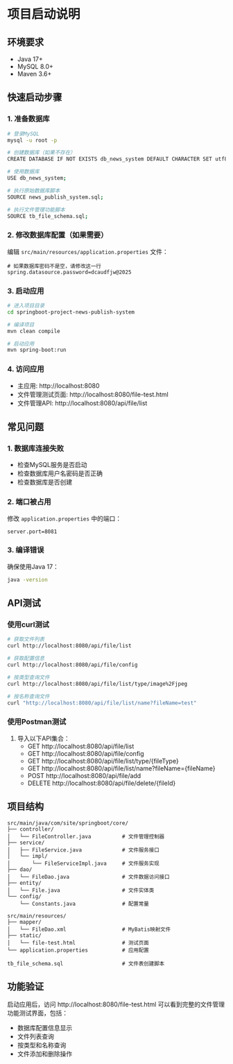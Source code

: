 # 项目启动说明

## 环境要求
- Java 17+
- MySQL 8.0+
- Maven 3.6+

## 快速启动步骤

### 1. 准备数据库
```bash
# 登录MySQL
mysql -u root -p

# 创建数据库（如果不存在）
CREATE DATABASE IF NOT EXISTS db_news_system DEFAULT CHARACTER SET utf8;

# 使用数据库
USE db_news_system;

# 执行原始数据库脚本
SOURCE news_publish_system.sql;

# 执行文件管理功能脚本
SOURCE tb_file_schema.sql;
```

### 2. 修改数据库配置（如果需要）
编辑 `src/main/resources/application.properties` 文件：
```properties
# 如果数据库密码不是空，请修改这一行
spring.datasource.password=dcaudfjw@2025
```

### 3. 启动应用
```bash
# 进入项目目录
cd springboot-project-news-publish-system

# 编译项目
mvn clean compile

# 启动应用
mvn spring-boot:run
```

### 4. 访问应用
- 主应用: http://localhost:8080
- 文件管理测试页面: http://localhost:8080/file-test.html
- 文件管理API: http://localhost:8080/api/file/list

## 常见问题

### 1. 数据库连接失败
- 检查MySQL服务是否启动
- 检查数据库用户名密码是否正确
- 检查数据库是否创建

### 2. 端口被占用
修改 `application.properties` 中的端口：
```properties
server.port=8081
```

### 3. 编译错误
确保使用Java 17：
```bash
java -version
```

## API测试

### 使用curl测试
```bash
# 获取文件列表
curl http://localhost:8080/api/file/list

# 获取配置信息
curl http://localhost:8080/api/file/config

# 按类型查询文件
curl http://localhost:8080/api/file/list/type/image%2Fjpeg

# 按名称查询文件
curl "http://localhost:8080/api/file/list/name?fileName=test"
```

### 使用Postman测试
1. 导入以下API集合：
   - GET http://localhost:8080/api/file/list
   - GET http://localhost:8080/api/file/config
   - GET http://localhost:8080/api/file/list/type/{fileType}
   - GET http://localhost:8080/api/file/list/name?fileName={fileName}
   - POST http://localhost:8080/api/file/add
   - DELETE http://localhost:8080/api/file/delete/{fileId}

## 项目结构
```
src/main/java/com/site/springboot/core/
├── controller/
│   └── FileController.java          # 文件管理控制器
├── service/
│   ├── FileService.java             # 文件服务接口
│   └── impl/
│       └── FileServiceImpl.java     # 文件服务实现
├── dao/
│   └── FileDao.java                 # 文件数据访问接口
├── entity/
│   └── File.java                    # 文件实体类
└── config/
    └── Constants.java               # 配置常量

src/main/resources/
├── mapper/
│   └── FileDao.xml                  # MyBatis映射文件
├── static/
│   └── file-test.html               # 测试页面
└── application.properties           # 应用配置

tb_file_schema.sql                   # 文件表创建脚本
```

## 功能验证
启动应用后，访问 http://localhost:8080/file-test.html 可以看到完整的文件管理功能测试界面，包括：
- 数据库配置信息显示
- 文件列表查询
- 按类型和名称查询
- 文件添加和删除操作 